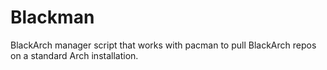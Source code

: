 # Blackman
BlackArch manager script that works with pacman to pull BlackArch repos on a standard Arch installation. 

